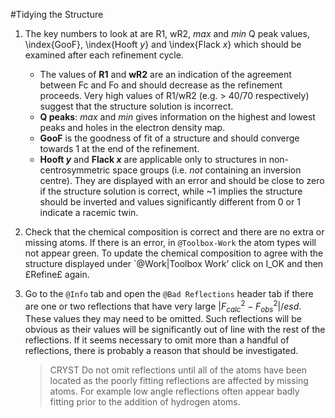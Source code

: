 #Tidying the Structure

1.	The key numbers to look at are R1, wR2, *max* and *min* Q peak values, \index{GooF}, \index{Hooft $y$} and \index{Flack $x$} which should be examined after each refinement cycle.

	- The values of **R1** and **wR2** are an indication of the agreement between Fc and Fo and should decrease as the refinement proceeds. Very high values of R1/wR2 (e.g. > 40/70 respectively) suggest that the structure solution is incorrect. 
	- **Q peaks**: *max* and *min* gives information on the highest and lowest peaks and holes in the electron density map. 
	- **GooF** is the goodness of fit of a structure and should converge towards 1 at the end of the refinement. 
	- **Hooft $y$** and **Flack $x$** are applicable only to structures in non-centrosymmetric space groups (i.e. *not* containing an inversion centre). They are displayed with an error and should be close to zero if the structure solution is correct, while ~1 implies the structure should be inverted and values significantly different from 0 or 1 indicate a racemic twin.

2.	Check that the chemical composition is correct and there are no extra or missing atoms. If there is an error, in `@Toolbox-Work` the atom types will not appear green. To update the chemical composition to agree with the structure displayed under `@Work|Toolbox Work' click on I_OK and then £Refine£ again.

3.	Go to the `@Info` tab and open the `@Bad Reflections` header tab if there are one or two reflections that have very large $|F_{calc}^{2}-F_{obs}^{2}|/esd$. These values they may need to be omitted. Such reflections will be obvious as their values will be significantly out of line with the rest of the reflections. If it seems necessary to omit more than a handful of reflections, there is probably a reason that should be investigated. 
	
	>CRYST Do not omit reflections until all of the atoms have been located as the poorly fitting reflections are affected by missing atoms. For example low angle reflections often appear badly fitting prior to the addition of hydrogen atoms.
